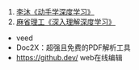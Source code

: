 1. [李沐《动手学深度学习》](https://zh.d2l.ai/)
2. [麻省理工《深入理解深度学习》](https://udlbook.github.io/udlbook/)

- veed
- Doc2X：超强且免费的PDF解析工具
- https://github.dev/ web在线编辑

